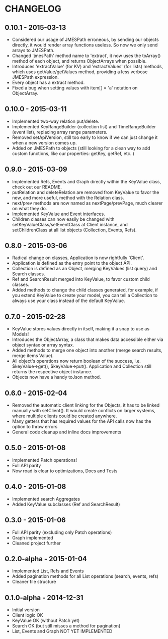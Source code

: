 # CHANGELOG

## 0.10.1 - 2015-03-13
- Considered our usage of JMESPath erroneous, by sending our objects directly, it would render array functions useless. So now we only send arrays to JMESPath.
- Changed 'jmesPath' method name to 'extract', it now uses the toArray() method of each object, and returns ObjectArrays when possible.
- Introduces 'extractValue' (for KV) and 'extractValues' (for lists) methods, which uses getValue/getValues method, providing a less verbose JMESPath expression.
- Every object has a extract method.
- Fixed a bug when setting values with item[] = 'a' notation on ObjectArray.

## 0.10.0 - 2015-03-11
- Implemented two-way relation put/delete.
- Implemented KeyRangeBuilder (collection list) and TimeRangeBuilder (event list), replacing array range parameters.
- Removed setApiVersion, still too early to know if we can just change it when a new version comes up.
- Added on JMESPath to objects (still looking for a clean way to add custom functions, like our properties: getKey, getRef, etc..)

## 0.9.0 - 2015-03-09
- Implemented Refs, Events and Graph directly within the KeyValue class, check out our README.
- putRelation and deleteRelation are removed from KeyValue to favor the new, and more useful, method with the Relation class.
- next/prev methods are now named as nextPage/prevPage, much clearer on what they do.
- Implemented KeyValue and Event interfaces.
- Children classes can now easily be changed with setKeyValueClass/setEventClass at Client instance, and setChildrenClass at all list objects (Collection, Events, Refs).

## 0.8.0 - 2015-03-06
- Radical change on classes, Application is now rightfully 'Client'.
- Application is defined as the entry point to the object API.
- Collection is defined as an Object, merging KeyValues (list query) and Search classes.
- Ref and SearchResult merged into KeyValue, to favor custom child classes.
- Added methods to change the child classes generated, for example, if you extend KeyValue to create your model, you can tell a Collection to always use your class instead of the default KeyValue.

## 0.7.0 - 2015-02-28
- KeyValue stores values directly in itself, making it a snap to use as Models!
- Introduces the ObjectArray, a class that makes data accessible either via object syntax or array syntax.
- Added methods to merge one object into another (merge search results, merge items Value).
- All object's operations now return boolean of the success, i.e. $keyValue->get(), $keyValue->put(). Application and Collection still returns the respective object instance.
- Objects now have a handy toJson method.

## 0.6.0 - 2015-02-04
- Removed the automatic client linking for the Objects, it has to be linked manually with setClient(). It would create conflicts on larger systems, where multiple clients could be created anywhere.
- Many getters that has required values for the API calls now has the option to throw errors
- General code cleanup and inline docs improvements

## 0.5.0 - 2015-01-08

- Implemented Patch operations!
- Full API parity
- Now road is clear to optimizations, Docs and Tests

## 0.4.0 - 2015-01-08

- Implemented search Aggregates
- Added KeyValue subclasses (Ref and SearchResult)

## 0.3.0 - 2015-01-06

- Full API parity (excluding only Patch operations)
- Graph implemented
- Cleaned project further

## 0.2.0-alpha - 2015-01-04

- Implemented List, Refs and Events
- Added pagination methods for all List operations (search, events, refs)
- Cleaner file structure

## 0.1.0-alpha - 2014-12-31

- Initial version
- Client logic OK
- KeyValue OK (without Patch yet)
- Search OK (but still misses a method for pagination)
- List, Events and Graph NOT YET IMPLEMENTED